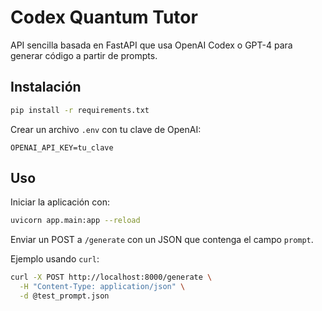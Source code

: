 # Codex Quantum Tutor

API sencilla basada en FastAPI que usa OpenAI Codex o GPT-4 para generar código a partir de prompts.

## Instalación

```bash
pip install -r requirements.txt
```

Crear un archivo `.env` con tu clave de OpenAI:

```
OPENAI_API_KEY=tu_clave
```

## Uso

Iniciar la aplicación con:

```bash
uvicorn app.main:app --reload
```

Enviar un POST a `/generate` con un JSON que contenga el campo `prompt`.

Ejemplo usando `curl`:

```bash
curl -X POST http://localhost:8000/generate \
  -H "Content-Type: application/json" \
  -d @test_prompt.json
```
